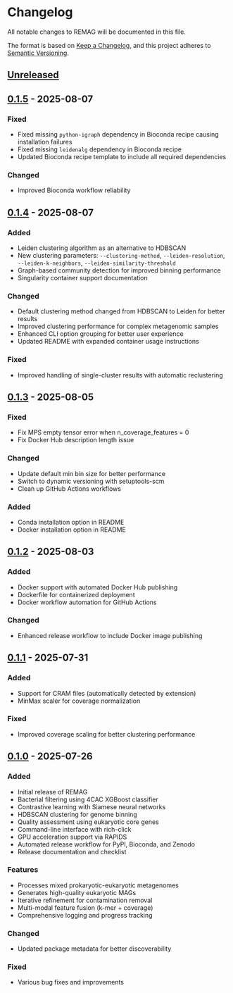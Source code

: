# Changelog

All notable changes to REMAG will be documented in this file.

The format is based on [Keep a Changelog](https://keepachangelog.com/en/1.0.0/),
and this project adheres to [Semantic Versioning](https://semver.org/spec/v2.0.0.html).

## [Unreleased]

## [0.1.5] - 2025-08-07

### Fixed
- Fixed missing `python-igraph` dependency in Bioconda recipe causing installation failures
- Fixed missing `leidenalg` dependency in Bioconda recipe
- Updated Bioconda recipe template to include all required dependencies

### Changed
- Improved Bioconda workflow reliability

## [0.1.4] - 2025-08-07

### Added
- Leiden clustering algorithm as an alternative to HDBSCAN
- New clustering parameters: `--clustering-method`, `--leiden-resolution`, `--leiden-k-neighbors`, `--leiden-similarity-threshold`
- Graph-based community detection for improved binning performance
- Singularity container support documentation

### Changed
- Default clustering method changed from HDBSCAN to Leiden for better results
- Improved clustering performance for complex metagenomic samples
- Enhanced CLI option grouping for better user experience
- Updated README with expanded container usage instructions

### Fixed
- Improved handling of single-cluster results with automatic reclustering

## [0.1.3] - 2025-08-05

### Fixed
- Fix MPS empty tensor error when n_coverage_features = 0
- Fix Docker Hub description length issue

### Changed
- Update default min bin size for better performance
- Switch to dynamic versioning with setuptools-scm
- Clean up GitHub Actions workflows

### Added
- Conda installation option in README
- Docker installation option in README

## [0.1.2] - 2025-08-03

### Added
- Docker support with automated Docker Hub publishing
- Dockerfile for containerized deployment
- Docker workflow automation for GitHub Actions

### Changed
- Enhanced release workflow to include Docker image publishing

## [0.1.1] - 2025-07-31

### Added
- Support for CRAM files (automatically detected by extension)
- MinMax scaler for coverage normalization

### Fixed
- Improved coverage scaling for better clustering performance

## [0.1.0] - 2025-07-26

### Added
- Initial release of REMAG
- Bacterial filtering using 4CAC XGBoost classifier
- Contrastive learning with Siamese neural networks
- HDBSCAN clustering for genome binning
- Quality assessment using eukaryotic core genes
- Command-line interface with rich-click
- GPU acceleration support via RAPIDS
- Automated release workflow for PyPI, Bioconda, and Zenodo
- Release documentation and checklist

### Features
- Processes mixed prokaryotic-eukaryotic metagenomes
- Generates high-quality eukaryotic MAGs
- Iterative refinement for contamination removal
- Multi-modal feature fusion (k-mer + coverage)
- Comprehensive logging and progress tracking

### Changed
- Updated package metadata for better discoverability

### Fixed
- Various bug fixes and improvements

[Unreleased]: https://github.com/danielzmbp/remag/compare/v0.1.5...HEAD
[0.1.5]: https://github.com/danielzmbp/remag/compare/v0.1.4...v0.1.5
[0.1.4]: https://github.com/danielzmbp/remag/compare/v0.1.3...v0.1.4
[0.1.3]: https://github.com/danielzmbp/remag/compare/v0.1.2...v0.1.3
[0.1.2]: https://github.com/danielzmbp/remag/compare/v0.1.1...v0.1.2
[0.1.1]: https://github.com/danielzmbp/remag/compare/v0.1.0...v0.1.1
[0.1.0]: https://github.com/danielzmbp/remag/releases/tag/v0.1.0
